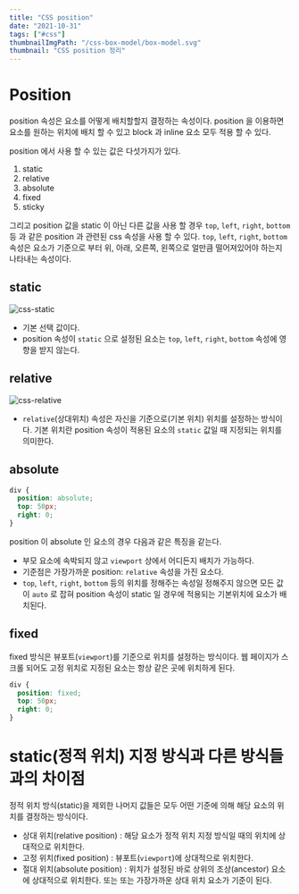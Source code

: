 ```yaml
---
title: "CSS position"
date: "2021-10-31"
tags: ["#css"]
thumbnailImgPath: "/css-box-model/box-model.svg"
thumbnail: "CSS position 정리"
---
```


# Position

position 속성은 요소를 어떻게 배치할할지 결정하는 속성이다. position 을 이용하면 요소를 원하는 위치에 배치 할 수 있고 block 과 inline 요소 모두 적용 할 수 있다.

position 에서 사용 할 수 있는 값은 다섯가지가 있다.

1. static
2. relative
3. absolute
4. fixed
5. sticky

그리고 position 값을 static 이 아닌 다른 값을 사용 할 경우 `top`, `left`, `right`, `bottom` 등 과 같은 position 과 관련된 css 속성을 사용 할 수 있다. `top`, `left`, `right`, `bottom` 속성은 요소가 기준으로 부터 위, 아래, 오른쪽, 왼쪽으로 얼만큼 떨어져있어야 하는지 나타내는 속성이다.

## static

![css-static](https://codesandbox.io/embed/position-static-htwud?fontsize=14&hidenavigation=1&module=%2Findex.css&theme=dark)

- 기본 선택 값이다.
- position 속성이 `static` 으로 설정된 요소는 `top`, `left`, `right`, `bottom` 속성에 영향을 받지 않는다.

## relative

![css-relative](https://codesandbox.io/embed/position-relative-oojqg?fontsize=14&hidenavigation=1&module=%2Findex.css&theme=dark)

- `relative`(상대위치) 속성은 자신을 기준으로(기본 위치) 위치를 설정하는 방식이다.
  기본 위치란 position 속성이 적용된 요소의 `static` 값일 때 지정되는 위치를 의미한다.

## absolute

```css
div {
  position: absolute;
  top: 50px;
  right: 0;
}
```

position 이 absolute 인 요소의 경우 다음과 같은 특징을 같는다.

- 부모 요소에 속박되지 않고 `viewport` 상에서 어디든지 배치가 가능하다.
- 기준점은 가장가까운 position: `relative` 속성을 가진 요소다.
- `top`, `left`, `right`, `bottom` 등의 위치를 정해주는 속성일 정해주지 않으면 모든 값이 `auto` 로 잡혀 position 속성이 static 일 경우에 적용되는 기본위치에 요소가 배치된다.

## fixed

fixed 방식은 뷰포트(`viewport`)를 기준으로 위치를 설정하는 방식이다. 웹 페이지가 스크롤 되어도 고정 위치로 지정된 요소는 항상 같은 곳에 위치하게 된다.

```css
div {
  position: fixed;
  top: 50px;
  right: 0;
}
```

# static(정적 위치) 지정 방식과 다른 방식들과의 차이점

정적 위치 방식(static)을 제외한 나머지 값들은 모두 어떤 기준에 의해 해당 요소의 위치를 결정하는 방식이다.

- 상대 위치(relative position) : 해당 요소가 정적 위치 지정 방식일 때의 위치에 상대적으로 위치한다.
- 고정 위치(fixed position) : 뷰포트(`viewport`)에 상대적으로 위치한다.
- 절대 위치(absolute position) : 위치가 설정된 바로 상위의 조상(ancestor) 요소에 상대적으로 위치한다. 또는 또는 가장가까운 상대 위치 요소가 기준이 된다.
